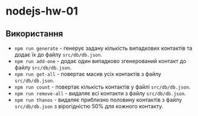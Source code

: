 # nodejs-hw-01

## Використання

- `npm run generate` - генерує задану кількість випадкових контактів та додає їх до файлу `src/db/db.json`.
- `npm run add-one` - додає один випадково згенерований контакт до файлу `src/db/db.json`.
- `npm run get-all` - повертає масив усіх контактів з файлу `src/db/db.json`.
- `npm run count` - повертає кількість контактів у файлі `src/db/db.json`.
- `npm run remove-all` - видаляє всі контакти з файлу `src/db/db.json`.
- `npm run thanos` - видаляє приблизно половину контактів з файлу `src/db/db.json` з вірогідністю 50% для кожного контакту.
